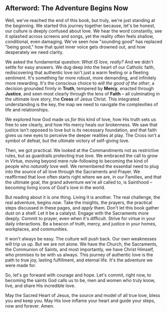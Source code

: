 ## Afterword: The Adventure Begins Now

Well, we've reached the end of this book, but truly, we're just standing at the beginning. We started this journey together because, let's be honest, our culture is deeply confused about love. We hear the word constantly, see it splashed across screens and songs, yet the reality often feels shallow, conditional, even damaging. We've seen how "sounding good" has replaced "being good," how that quiet inner voice gets drowned out, and how desperately we need clarity.

We asked the fundamental question: *What IS love, really?* And we didn't settle for easy answers. We dug deep into the heart of our Catholic faith, rediscovering that authentic love isn't just a warm feeling or a fleeting sentiment. It's something far more robust, more demanding, and infinitely more rewarding. It's the conscious choice to *will the good of the other*, a decision grounded firmly in **Truth**, tempered by **Mercy**, enacted through **Justice**, and seen most clearly through the lens of **Faith** – all culminating in the ultimate love story, the **Cross** of Jesus Christ. This integrated understanding is the key, the map we need to navigate the complexities of life and relationships.

We explored how God made us *for* this kind of love, how His truth sets us free to see clearly, and how His mercy heals our brokenness. We saw that justice isn't opposed to love but is its necessary foundation, and that faith gives us new eyes to perceive the deeper realities at play. The Cross isn't a symbol of defeat, but the ultimate victory of self-giving love.

Then, we got practical. We looked at the Commandments not as restrictive rules, but as guardrails protecting true love. We embraced the call to grow in Virtue, moving beyond mere rule-following to becoming the kind of people who *naturally* love well. We remembered the essential need to plug into the source of all love through the Sacraments and Prayer. We reaffirmed that love often starts right where we are, in our Families, and that the ultimate goal, the grand adventure we're all called to, is Sainthood – becoming living icons of God's love in the world.

But reading about it is one thing. Living it is another. The real challenge, the real adventure, begins *now*. Take the insights, the prayers, the practical steps discussed in these pages, and *apply* them. Don't let this book gather dust on a shelf. Let it be a catalyst. Engage with the Sacraments more deeply. Commit to prayer, even when it's difficult. Strive for virtue in your daily interactions. Be a beacon of truth, mercy, and justice in your homes, workplaces, and communities.

It won't always be easy. The culture will push back. Our own weaknesses will trip us up. But we are not alone. We have the Church, the Sacraments, the Communion of Saints, and most importantly, we have Christ Himself, who promises to be with us always. This journey of authentic love is the path to true joy, lasting fulfillment, and eternal life. It's the adventure we were made for.

So, let's go forward with courage and hope. Let's commit, right now, to becoming the saints God calls us to be, men and women who truly know, live, and share His incredible love.

May the Sacred Heart of Jesus, the source and model of all true love, bless you and keep you. May His love inflame your heart and guide your steps, now and forever. Amen.

